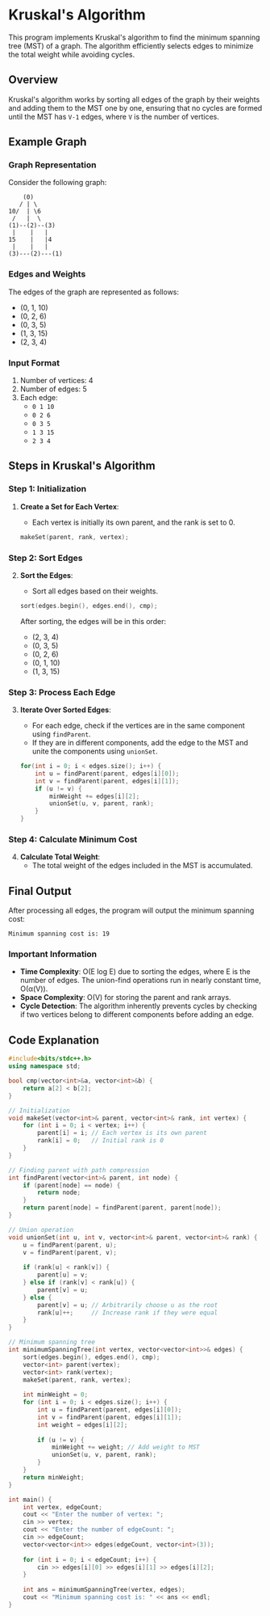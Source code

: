 # Kruskal's Algorithm

This program implements Kruskal's algorithm to find the minimum spanning tree (MST) of a graph. The algorithm efficiently selects edges to minimize the total weight while avoiding cycles.

## Overview

Kruskal's algorithm works by sorting all edges of the graph by their weights and adding them to the MST one by one, ensuring that no cycles are formed until the MST has `V-1` edges, where `V` is the number of vertices.

## Example Graph

### Graph Representation

Consider the following graph:

```
    (0)
   / | \
10/  | \6
 /   |  \
(1)--(2)--(3)
 |    |   |
15    |   |4
 |    |   |
(3)---(2)---(1)
```

### Edges and Weights

The edges of the graph are represented as follows:

- (0, 1, 10)
- (0, 2, 6)
- (0, 3, 5)
- (1, 3, 15)
- (2, 3, 4)

### Input Format

1. Number of vertices: 4
2. Number of edges: 5
3. Each edge: 
   - `0 1 10`
   - `0 2 6`
   - `0 3 5`
   - `1 3 15`
   - `2 3 4`

## Steps in Kruskal's Algorithm

### Step 1: Initialization

1. **Create a Set for Each Vertex**:
   - Each vertex is initially its own parent, and the rank is set to 0.

   ```cpp
   makeSet(parent, rank, vertex);
   ```

### Step 2: Sort Edges

2. **Sort the Edges**:
   - Sort all edges based on their weights.

   ```cpp
   sort(edges.begin(), edges.end(), cmp);
   ```

   After sorting, the edges will be in this order:
   - (2, 3, 4)
   - (0, 3, 5)
   - (0, 2, 6)
   - (0, 1, 10)
   - (1, 3, 15)

### Step 3: Process Each Edge

3. **Iterate Over Sorted Edges**:
   - For each edge, check if the vertices are in the same component using `findParent`.
   - If they are in different components, add the edge to the MST and unite the components using `unionSet`.

   ```cpp
   for(int i = 0; i < edges.size(); i++) {
       int u = findParent(parent, edges[i][0]);
       int v = findParent(parent, edges[i][1]);
       if (u != v) {
           minWeight += edges[i][2];
           unionSet(u, v, parent, rank);
       }
   }
   ```

### Step 4: Calculate Minimum Cost

4. **Calculate Total Weight**:
   - The total weight of the edges included in the MST is accumulated.

## Final Output

After processing all edges, the program will output the minimum spanning cost:

```
Minimum spanning cost is: 19
```

### Important Information

- **Time Complexity**: O(E log E) due to sorting the edges, where E is the number of edges. The union-find operations run in nearly constant time, O(α(V)).
- **Space Complexity**: O(V) for storing the parent and rank arrays.
- **Cycle Detection**: The algorithm inherently prevents cycles by checking if two vertices belong to different components before adding an edge.

## Code Explanation

```cpp
#include<bits/stdc++.h>
using namespace std;

bool cmp(vector<int>&a, vector<int>&b) {
    return a[2] < b[2];
}

// Initialization
void makeSet(vector<int>& parent, vector<int>& rank, int vertex) {
    for (int i = 0; i < vertex; i++) {
        parent[i] = i; // Each vertex is its own parent
        rank[i] = 0;   // Initial rank is 0
    }
}

// Finding parent with path compression
int findParent(vector<int>& parent, int node) {
    if (parent[node] == node) {
        return node;        
    }
    return parent[node] = findParent(parent, parent[node]);
}

// Union operation
void unionSet(int u, int v, vector<int>& parent, vector<int>& rank) {
    u = findParent(parent, u);
    v = findParent(parent, v);
    
    if (rank[u] < rank[v]) {
        parent[u] = v;
    } else if (rank[v] < rank[u]) {
        parent[v] = u;
    } else {
        parent[v] = u; // Arbitrarily choose u as the root
        rank[u]++;     // Increase rank if they were equal
    }
}

// Minimum spanning tree
int minimumSpanningTree(int vertex, vector<vector<int>>& edges) {
    sort(edges.begin(), edges.end(), cmp);
    vector<int> parent(vertex);
    vector<int> rank(vertex);
    makeSet(parent, rank, vertex);
    
    int minWeight = 0;
    for (int i = 0; i < edges.size(); i++) {
        int u = findParent(parent, edges[i][0]);
        int v = findParent(parent, edges[i][1]);
        int weight = edges[i][2];
        
        if (u != v) {
            minWeight += weight; // Add weight to MST
            unionSet(u, v, parent, rank);
        }
    }
    return minWeight;
}

int main() {
    int vertex, edgeCount;
    cout << "Enter the number of vertex: ";
    cin >> vertex;
    cout << "Enter the number of edgeCount: ";
    cin >> edgeCount;
    vector<vector<int>> edges(edgeCount, vector<int>(3));
    
    for (int i = 0; i < edgeCount; i++) {
        cin >> edges[i][0] >> edges[i][1] >> edges[i][2];
    }
    
    int ans = minimumSpanningTree(vertex, edges);
    cout << "Minimum spanning cost is: " << ans << endl;
}
```
